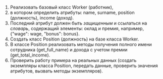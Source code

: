 1. Реализовать базовый класс Worker (работник),
2. в котором определить атрибуты: name, surname, position (должность), income (доход).
3. Последний атрибут должен быть *защищенным* и ссылаться на *словарь*,
содержащий элементы: оклад и премия, например, {"wage": wage, "bonus": bonus}.
4. Создать класс Position (должность) на базе класса Worker.
5. В классе Position реализовать методы получения полного имени сотрудника (get_full_name)
и дохода с учетом премии (get_total_income).
6. Проверить работу примера на реальных данных
(создать экземпляры класса Position, передать данные, проверить значения атрибутов,
вызвать методы экземпляров).